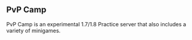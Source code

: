 ## PvP Camp

PvP Camp is an experimental 1.7/1.8 Practice server that also includes a variety of minigames.
